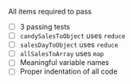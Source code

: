 All items required to pass

* [ ] 3 passing tests
* [ ] `candySalesToObject` uses `reduce`
* [ ] `salesDayToObject` uses `reduce`
* [ ] `allSalesToArray` uses `map`
* [ ] Meaningful variable names
* [ ] Proper indentation of all code

